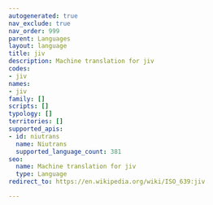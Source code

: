 ```yaml
---
autogenerated: true
nav_exclude: true
nav_order: 999
parent: Languages
layout: language
title: jiv
description: Machine translation for jiv
codes:
- jiv
names:
- jiv
family: []
scripts: []
typology: []
territories: []
supported_apis:
- id: niutrans
  name: Niutrans
  supported_language_count: 381
seo:
  name: Machine translation for jiv
  type: Language
redirect_to: https://en.wikipedia.org/wiki/ISO_639:jiv

---
```


